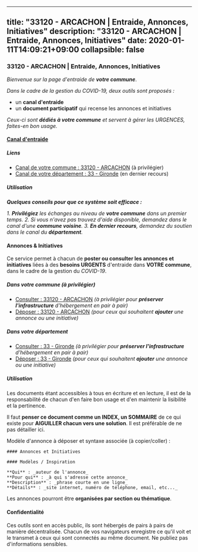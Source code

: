 
---
title: "33120 - ARCACHON | Entraide, Annonces, Initiatives"
description: "33120 - ARCACHON | Entraide, Annonces, Initiatives"
date: 2020-01-11T14:09:21+09:00
collapsible: false
---

### 33120 - ARCACHON | Entraide, Annonces, Initiatives

_Bienvenue sur la page d'entraide de **votre commune**_.

_Dans le cadre de la gestion du COVID-19, deux outils sont proposés :_

- un **canal d'entraide**
- un **document participatif** qui recense les annonces et initiatives

_Ceux-ci sont **dédiés à votre commune** et servent à gérer les URGENCES, faites-en bon usage._

#### [Canal d'entraide](https://entraide.stopcoronavirus.tech/#/channel/33120_arcachon)

##### Liens

- [Canal de votre commune : 33120 	- ARCACHON](https://entraide.stopcoronavirus.tech/#/channel/33120_arcachon) (à privilégier)
- [Canal de votre département : 33 	- Gironde](https://entraide.stopcoronavirus.tech/#/channel/33_gironde) (en dernier recours)

##### Utilisation

_**Quelques conseils pour que ce système soit efficace :**_

_1. **Privilégiez** les échanges au niveau de **votre commune** dans un premier temps._
_2. Si vous n'avez pas trouvez d'aide disponible, demandez dans le canal d'une **commune voisine**._
_3. **En dernier recours**, demandez du soutien dans le canal du **département**._

#### Annonces & Initiatives


Ce service permet à chacun de **poster ou consulter les annonces et initiatives** liées à des **besoins
URGENTS** d'entraide dans **VOTRE commune**, dans le cadre de la gestion du _COVID-19_.

##### Dans votre commune (à privilégier)

- [Consulter : 33120 	- ARCACHON](https://docs.stopcoronavirus.tech/r/markdown/33120_arcachon/4XTTM3yXo3RpFVtgmqoFTVTwErsNeSpZ84Qh7fapgiF9aAurz) _(à privilégier pour **préserver l'infrastructure** d'hébergement en pair à pair)_
- [Déposer : 33120 	- ARCACHON](https://docs.stopcoronavirus.tech/w/markdown/33120_arcachon/4XTTM3yXo3RpFVtgmqoFTVTwErsNeSpZ84Qh7fapgiF9aAurz-K3TgUsDCyQ3UebGetGushE2FES7WvmjtzTKXDd6EbUHD2xTLKo5e8mmzysu5Pa6MTqBTg1BBH6ZFHmVfDsMXvHrLwxhFwGcQXUJnX3MkdnoZjaehzgiR8Fvvarqq2kLPbffJAYJn) _(pour ceux qui souhaitent **ajouter** une annonce ou une initiative)_

##### Dans votre département

- [Consulter : 33 	- Gironde](https://docs.stopcoronavirus.tech/r/markdown/33_gironde/4XTTMAthXvdtPoZt1bgYUR8GBybqy9b1tLUaaKDw5iKj57LRt) _(à privilégier pour **préserver l'infrastructure** d'hébergement en pair à pair)_
- [Déposer : 33 	- Gironde](https://docs.stopcoronavirus.tech/w/markdown/33_gironde/4XTTMAthXvdtPoZt1bgYUR8GBybqy9b1tLUaaKDw5iKj57LRt-K3TgU8ogmN5s8hbKrZhkV9P1KQiFepNWXjoYRvdMTW1jt7eRXTmrjG677tN9mcUTsALjzYGgb8mvcrYPJn2Jd8cTiBmF9aZcbgdcQL1kzCPJnSf6X8tpEcGPdTr5qT6cQqEpt6oQ) _(pour ceux qui souhaitent **ajouter** une annonce ou une initiative)_


##### Utilisation

Les documents étant accessibles à tous en écriture et en lecture, il est de la
responsabilité de chacun d'en faire bon usage et d'en maintenir la lisibilité
et la pertinence.

Il faut **penser ce document comme un INDEX, un SOMMAIRE** de ce qui existe
pour **AIGUILLER chacun vers une solution**. Il est préférable de ne pas détailler ici.

Modèle d'annonce à déposer et syntaxe associée (à copier/coller) :

    #### Annonces et Initiatives

    #### Modèles / Inspiration

    **Qui** : _auteur de l'annonce_
    **Pour qui** : _à qui s'adresse cette annonce_
    **Description** : _phrase courte en une ligne_
    **Détails** : _site internet, numéro de téléphone, email, etc..._


Les annonces pourront être **organisées par section ou thématique**.

#### Confidentialité

Ces outils sont en accès public, ils sont hébergés de pairs à pairs de manière décentralisée.
Chacun de vos navigateurs enregistre ce qu'il voit et le transmet à ceux qui sont connectés au même document.
Ne publiez pas d'informations sensibles.
